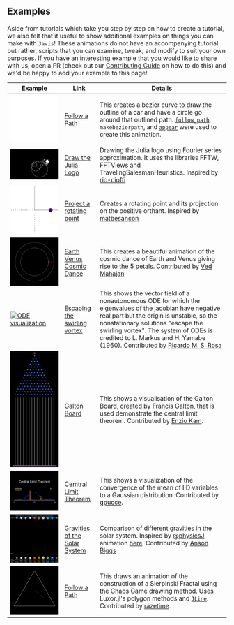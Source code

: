 ## Examples

Aside from tutorials which take you step by step on how to create a tutorial, we also felt that it useful to show additional examples on things you can make with `Javis`!
These animations do not have an accompanying tutorial but rather, scripts that you can examine, tweak, and modify to suit your own purposes.
If you have an interesting example that you would like to share with us, open a PR (check out our [Contributing Guide](contributing.md) on how to do this) and we'd be happy to add your example to this page!

| Example                            | Link                                                                                               | Details                                                                                                                                                                                                                    |
|------------------------------------|----------------------------------------------------------------------------------------------------------------------------------------------------------------------------------------|-----------------------------------------------------------------------------------------------------------------------------------------------------------------------------------------------------------------------------------------------------------------------------------------------------------------|
| [![Follow path](assets/follow_bezier_path.gif)](assets/follow_bezier_path.gif) | [Follow a Path](https://github.com/JuliaAnimators/Javis.jl/blob/main/examples/follow_path.jl) | This creates a bezier curve to draw the outline of a car and have a circle go around that outlined path. [`follow_path`](@ref), `makebezierpath`, and [`appear`](@ref) were used to create this animation. |
| [![Julia logo using fourier series](assets/julia_logo_dft.gif)](assets/julia_logo_dft.gif) | [Draw the Julia Logo](https://github.com/JuliaAnimators/Javis.jl/blob/main/examples/fourier.jl) | Drawing the Julia logo using Fourier series approximation. It uses the libraries FFTW, FFTViews and TravelingSalesmanHeuristics. Inspired by [ric-cioffi](https://github.com/ric-cioffi) |
| [![Projection of a rotating point](assets/circle_projection.gif)](assets/circle_projection.gif) | [Project a rotating point](https://github.com/JuliaAnimators/Javis.jl/blob/main/examples/projection.jl) | Creates a rotating point and its projection on the positive orthant. Inspired by [matbesancon](https://github.com/matbesancon) |
| [![Cosmic dance of earth and venus](assets/cosmic_dance.gif)](assets/cosmic_dance.gif) | [Earth Venus Cosmic Dance](https://github.com/JuliaAnimators/Javis.jl/blob/main/examples/cosmic_dance.jl) | This creates a beautiful animation of the cosmic dance of Earth and Venus giving rise to the 5 petals. Contributed by [Ved Mahajan](https://github.com/Ved-Mahajan)
| [![ODE visualization](assets/escaping_the_swirling_vortex.gif)](assets/escaping_the_swirling_vortex.gif) | [Escaping the swirling vortex](https://github.com/JuliaAnimators/Javis.jl/blob/main/examples/escaping_the_swirling_vortex.jl) | This shows the vector field of a nonautonomous ODE for which the eigenvalues of the jacobian have negative real part but the origin is unstable, so the nonstationary solutions "escape the swirling vortex". The system of ODEs is credited to L. Markus and H. Yamabe (1960). Contributed by [Ricardo M. S. Rosa](https://github.com/rmsrosa) |
| [![Galton board](assets/galton.gif)](assets/galton.gif) | [Galton Board](https://github.com/JuliaAnimators/Javis.jl/blob/main/examples/galton.jl) | This shows a visualisation of the Galton Board, created by Francis Galton, that is used demonstrate the central limit theorem. Contributed by [Enzio Kam](https://github.com/EnzioKam).
| [![Central Limit Theorem](assets/central_limit_theorem.gif)](assets/central_limit_theorem.gif) | [Cemtral Limit Theorem](https://github.com/JuliaAnimators/Javis.jl/blob/main/examples/central_limit_theorem.jl) | This shows a visualization of the convergence of the mean of IID variables to a Gaussian distribution. Contributed by [gpucce](https://github.com/gpucce).
| [![Gravities of the Solar System](assets/gravities.gif)](assets/gravities.gif) | [Gravities of the Solar System](https://github.com/JuliaAnimators/Javis.jl/blob/main/examples/gravities.jl) | Comparison of different gravities in the solar system. Inspired by [@physicsJ](https://twitter.com/physicsJ/status/1414233142861262855) animation [here](https://twitter.com/physicsJ/status/1414233142861262855). Contributed by [Anson Biggs](https://ansonbiggs.com) |
| [![Chaos Game](assets/chaos_game.gif)](assets/chaos_game.gif) | [Follow a Path](https://github.com/JuliaAnimators/Javis.jl/blob/main/examples/chaos_game.jl) | This draws an animation of the construction of a Sierpinski Fractal using the Chaos Game drawing method. Uses Luxor.jl's polygon methods and [`JLine`](@ref). Contributed by [razetime](https://razetime.github.io). |